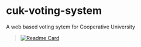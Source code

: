 # cuk-voting-system
A web based voting sytem for Cooperative University
>[![Readme Card](https://github-readme-stats.vercel.app/api/pin/?username=butasi&repo=github-readme-stats&theme=radical)](https://github.com/butasi/github-readme-stats)
